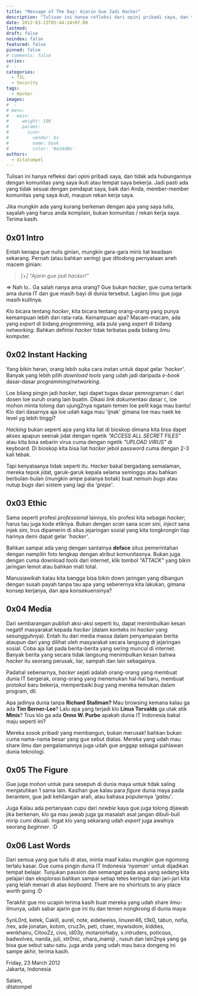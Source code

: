 ```yaml
---
title: "Message of The Day: Ajarin Gue Jadi Hacker"
description: "Tulisan ini hanya refleksi dari opini pribadi saya, dan tidak ada hubungannya dengan komunitas yang saya ikuti atau tempat saya bekerja."
date: 2012-03-23T05:44:24+07:00
lastmod:
draft: false
noindex: false
featured: false
pinned: false
# comments: false
series:
#  - 
categories:
  - TIL
  - Security
tags:
  - Hacker
images:
#  - 
# menu:
#   main:
#     weight: 100
#     params:
#       icon:
#         vendor: bs
#         name: book
#         color: '#e24d0e'
authors:
  - ditatompel
---
```


Tulisan ini hanya refleksi dari opini pribadi saya, dan tidak ada hubungannya dengan komunitas yang saya ikuti atau tempat saya bekerja. Jadi pasti ada yang tidak sesuai dengan pendapat saya, baik dari Anda, member-member komunitas yang saya ikuti, maupun rekan kerja saya.

<!--more-->

Jika mungkin ada yang kurang berkenan dengan apa yang saya tulis, sayalah yang harus anda komplain, bukan komunitas / rekan kerja saya. Terima kasih.

## 0x01 Intro
Entah kenapa gue nulis ginian, mungkin gara-gara miris liat keadaan sekarang. Pernah (atau bahkan sering) gue ditodong pernyataan aneh macem ginian:

> _[+] "Ajarin gue jadi hacker!"_

=> Nah lo.. Ga salah nanya ama orang? Gue bukan *hacker*, gue cuma tertarik ama dunia IT dan gue masih bayi di dunia tersebut. Lagian ilmu gue juga masih kulitnya.

Klo bicara tentang *hacker*, kita bicara tentang orang-orang yang punya kemampuan lebih dari rata-rata. Kemampuan apa? Macam-macam, ada yang *expert* di bidang *programming*, ada pula yang *expert* di bidang *networking*. Bahkan definisi *hacker* tidak terbatas pada bidang ilmu komputer.

## 0x02 Instant Hacking
Yang bikin heran, orang lebih suka cara instan untuk dapat gelar *'hacker'*. Banyak yang lebih pilih *download tools* yang udah jadi daripada *e-book*
dasar-dasar *programming*/*networking*.

Loe bilang pingin jadi *hacker*, tapi dapet tugas dasar pemrograman `C` dari dosen loe suruh orang lain buatin. Dikasi *link* dokumentasi dasar `C`, loe mohon minta tolong dan ujung2nya ngatain temen loe pelit kaga mau bantu! Klo dari dasarnya aja loe udah kaga mau 'ijnak' gimana loe mau naek ke level yg lebih tinggi?

*Hacking* bukan seperti apa yang kita liat di bioskop dimana kita bisa dapet akses apapun seenak jidat dengan ngetik *"ACCESS ALL SECRET FILES"* atau kita bisa sebarin virus cuma dengan ngetik *"UPLOAD VIRUS"* di keyboard. Di bioskop kita bisa liat *hacker* jebol password cuma dengan 2-3 kali tebak.

Tapi kenyataanya tidak seperti itu. *Hacker* bakal bergadang semalaman, mereka tepok jidat, garuk-garuk kepala selama seminggu atau bahkan berbulan-bulan (mungkin ampe palanya botak) buat nemuin *bugs* atau nutup *bugs* dari sistem yang lagi dia *'grepe'*.

## 0x03 Ethic
Sama seperti profesi *professional* lainnya, klo profesi kita sebagai *hacker*; harus tau juga kode etiknya. Bukan dengan *scan* sana *scan* sini, *inject* sana injek sini, trus dipamerin di situs jejaringan sosial yang kita tongkrongin tiap harinya demi dapat gelar *'hacker'*.

Bahkan sampai ada yang dengan santainya  **deface** situs pemerintahan dengan nampilin foto lengkap dengan atribut komunitasnya. Bukan juga dengan cuma download *tools* dari internet, klik tombol *"ATTACK"* yang bikin jaringan lemot atau bahkan mati total.

Manusiawikah kalau kita bangga bisa bikin down jaringan yang dibangun dengan susah payah tanpa tau apa yang seberernya kita lakukan, gimana konsep kerjanya, dan apa konsekuensinya?

## 0x04 Media
Dari sembarangan *publish* aksi-aksi seperti itu, dapat menimbulkan kesan negatif masyarakat kepada *hacker* (dalam konteks ini *hacker* yang sesungguhnya). Entah itu dari media massa dalam penyampaian berita ataupun dari yang dilihat oleh masyarakat secara langsung di jejaringan sosial. Coba aja liat pada berita-berita yang sering muncul di internet. Banyak berita yang secara tidak langsung menimbulkan kesan bahwa *hacker* itu seorang perusak, liar, sampah dan lain sebagainya.

Padahal sebenarnya, *hacker* sejati adalah orang-orang yang membuat dunia IT bergerak, orang-orang yang menemukan hal-hal baru, membuat protokol baru bekerja, memperbaiki *bug* yang mereka temukan dalam program, dll.

Apa jadinya dunia tanpa **Richard Stallman?** Mau browsing kemana kalau ga ada **Tim Berner-Lee**? Lalu apa yang terjadi klo **Linus Torvalds** ga utak atik **Minix**? Trus klo ga ada **Onno W. Purbo** apakah dunia IT Indonesia bakal maju seperti ini?

Mereka sosok pribadi yang membangun, bukan merusak! bahkan bukan cuma nama-nama besar yang gue sebut diatas. Mereka yang udah mau share ilmu dan pengalamannya juga udah gue anggap sebagai pahlawan dunia teknologi.

## 0x05 The Figure
Gue juga mohon untuk para sesepuh di dunia maya untuk tidak saling menjatuhkan 1 sama lain. Kasihan gue kalau para *figure* dunia maya pada berantem, gue jadi kehilangan arah, atau bahasa populernya *'galau'*.

Juga Kalau ada pertanyaan cupu dari *newbie* kaya gue juga tolong dijawab jika berkenan, klo ga mau jawab juga ga masalah asal jangan dibuli-buli mirip cumi dikuali. Ingat klo yang sekarang udah *expert* juga awalnya seorang *beginner*. :D

## 0x06 Last Words
Dari semua yang gue tulis di atas, minta maaf kalau mungkin gue ngomong terlalu kasar. Gue cuma pingin dunia IT Indonesia *'nyaman'* untuk dijadikan tempat belajar. Tunjukan passion dan semangat pada apa yang sedang kita pelajari dan eksplorasi bahkan sampai setiap tetes keringat dari jari-jari kita yang lelah menari di atas *keyboard*. There are no shortcuts to any place worth going :D

Terakhir gue mo ucapin terima kasih buat mereka yang udah share ilmu-ilmunya, udah sabar ajarin gue ini itu dan temen nongkrong di dunia maya:

5ynL0rd, ketek, Cakill, aurel, note, eidelweiss, linuxer46, t3k0, tabun, nofia, /rex, ade jonatan, kotom, cruz3n, peti, chaer, mywisdom, kiddies, wenkhairu, CitooZz, civo, id03y, motaroirhaby, x.intruders, poticous, badwolves, nanda, juli, xtr0nic, ohara_inamiji , rusuh dan lain2nya yang ga bisa gue sebut satu-satu. juga anda yang udah mau baca dongeng ini sampe akhir, terima kasih.

Friday, 23 March 2012   
Jakarta, Indonesia

Salam,   
ditatompel
